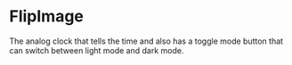 # FlipImage

The analog clock that tells the time and also has a  toggle mode button that can switch between light mode and dark mode.
